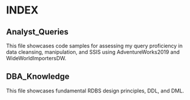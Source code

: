 # INDEX
## Analyst_Queries
This file showcases code samples for assessing my query proficiency in data cleansing, manipulation, and SSIS using AdventureWorks2019 and WideWorldImportersDW.

## DBA_Knowledge
This file showcases fundamental RDBS design principles, DDL, and DML. 

